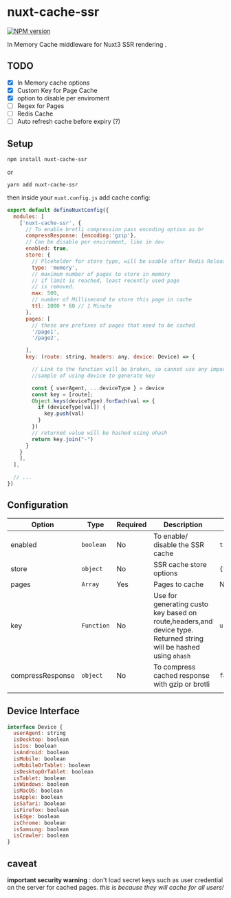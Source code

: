 # nuxt-cache-ssr
[![NPM version](https://img.shields.io/npm/v/nuxt-cache-ssr.svg)](https://www.npmjs.com/package/nuxt-cache-ssr)

In Memory Cache middleware for Nuxt3 SSR rendering .

## TODO

- [x] In Memory cache options
- [x] Custom Key for Page Cache
- [x] option to disable per enviroment
- [ ] Regex for Pages
- [ ] Redis Cache
- [ ] Auto refresh cache before expiry (?)

## Setup
```npm install nuxt-cache-ssr```

or

```yarn add nuxt-cache-ssr```

then inside your `nuxt.config.js` add cache config:

```javascript
export default defineNuxtConfig({
  modules: [
    ['nuxt-cache-ssr', {
      // To enable brotli compression pass encoding option as br
      compressResponse: {encoding:'gzip'},
      // Can be disable per enviroment, like in dev
      enabled: true,
      store: {
        // Plceholder for store type, will be usable after Redis Release
        type: 'memory',
        // maximum number of pages to store in memory
        // if limit is reached, least recently used page
        // is removed.
        max: 500,
        // number of Millisecond to store this page in cache
        ttl: 1000 * 60 // 1 Minute
      },
      pages: [
        // these are prefixes of pages that need to be cached
        '/page1',
        '/page2',

      ],
      key: (route: string, headers: any, device: Device) => {

        // Link to the function will be broken, so cannot use any imported modules or custom functions
        //sample of using device to generate key

        const { userAgent, ...deviceType } = device
        const key = [route];
        Object.keys(deviceType).forEach(val => {
          if (deviceType[val]) {
            key.push(val)
          }
        })
        // returned value will be hashed using ohash
        return key.join("-")
      }
    }
    ],
  ],

  // ...
})
```

## Configuration

| Option | Type | Required | Description | Default |
| ------ | ---- | ------ | ----------- | ------- |
| enabled | `boolean` | No |To enable/ disable the SSR cache | `true` |
| store | `object` | No | SSR cache store options | `{type:'',max:500,ttl:10000}` |
| pages | `Array` |  Yes |Pages to cache | N/A |
| key | `Function` |  No | Use for generating custo key based on route,headers,and device type. Returned string will be hashed using `ohash` | `url` |
| compressResponse | `object` |  No | To compress cached response with gzip or brotli | `false` |
||||||


## Device Interface
```javascript
interface Device {
  userAgent: string
  isDesktop: boolean
  isIos: boolean
  isAndroid: boolean
  isMobile: boolean
  isMobileOrTablet: boolean
  isDesktopOrTablet: boolean
  isTablet: boolean
  isWindows: boolean
  isMacOS: boolean
  isApple: boolean
  isSafari: boolean
  isFirefox: boolean
  isEdge: boolean
  isChrome: boolean
  isSamsung: boolean
  isCrawler: boolean
}
```
## caveat
**important security warning** : don't load secret keys such as user credential on the server for cached pages.
 _this is because they will cache for all users!_
